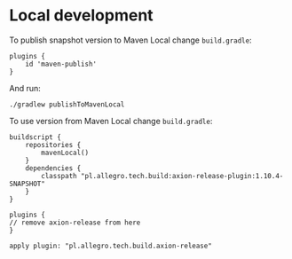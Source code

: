 # Local development

To publish snapshot version to Maven Local change `build.gradle`:

```
plugins {
    id 'maven-publish'
}
```

And run:

```
./gradlew publishToMavenLocal
```

To use version from Maven Local change `build.gradle`:

```
buildscript {
    repositories {
        mavenLocal()
    }
    dependencies {
        classpath "pl.allegro.tech.build:axion-release-plugin:1.10.4-SNAPSHOT"
    }
}

plugins {
// remove axion-release from here
}

apply plugin: "pl.allegro.tech.build.axion-release"
```

